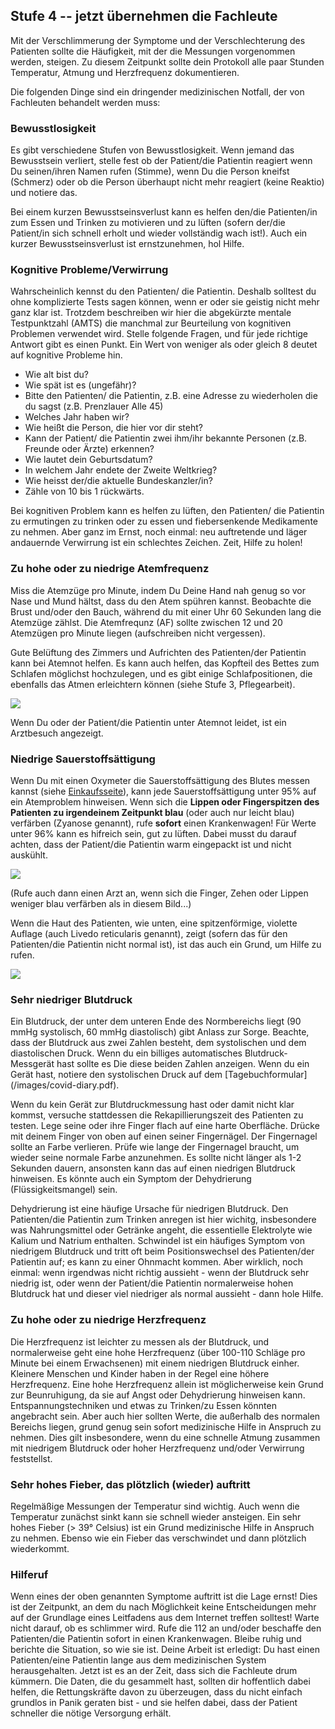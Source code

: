 ## Stufe 4 -- jetzt übernehmen die Fachleute

Mit der Verschlimmerung der Symptome und der Verschlechterung des Patienten sollte die Häufigkeit, mit der die Messungen vorgenommen werden, steigen. Zu diesem Zeitpunkt sollte dein Protokoll alle paar Stunden Temperatur, Atmung und Herzfrequenz dokumentieren.

Die folgenden Dinge sind ein dringender medizinischen Notfall, der von Fachleuten behandelt werden muss:

### Bewusstlosigkeit

Es gibt verschiedene Stufen von Bewusstlosigkeit. Wenn jemand das Bewusstsein verliert, stelle fest ob der Patient/die Patientin reagiert wenn Du seinen/ihren Namen rufen (Stimme), wenn Du die Person kneifst (Schmerz) oder ob die Person überhaupt nicht mehr reagiert (keine Reaktio) und notiere das.

Bei einem kurzen Bewusstseinsverlust kann es helfen den/die Patienten/in zum Essen und Trinken zu motivieren und zu lüften (sofern der/die Patient/in sich schnell erholt und wieder vollständig wach ist!). Auch ein kurzer Bewusstseinsverlust ist ernstzunehmen, hol Hilfe.

### Kognitive Probleme/Verwirrung

Wahrscheinlich kennst du den Patienten/ die Patientin. Deshalb solltest du ohne komplizierte Tests sagen können, wenn er oder sie geistig nicht mehr ganz klar ist. Trotzdem beschreiben wir hier die abgekürzte mentale Testpunktzahl (AMTS) die manchmal zur Beurteilung von kognitiven Problemen verwendet wird. Stelle folgende Fragen, und für jede richtige Antwort gibt es einen Punkt. Ein Wert von weniger als oder gleich 8 deutet auf kognitive Probleme hin. 

- Wie alt bist du? 
- Wie spät ist es (ungefähr)? 
- Bitte den Patienten/ die Patientin, z.B. eine Adresse zu wiederholen die du sagst (z.B. Prenzlauer Alle 45) 
- Welches Jahr haben wir? 
- Wie heißt die Person, die hier vor dir steht?
- Kann der Patient/ die Patientin zwei ihm/ihr bekannte Personen (z.B. Freunde oder Ärzte) erkennen?
- Wie lautet dein Geburtsdatum? 
- In welchem Jahr endete der Zweite Weltkrieg? 
- Wie heisst der/die aktuelle Bundeskanzler/in?
- Zähle von 10 bis 1 rückwärts.

Bei kognitiven Problem kann es helfen zu lüften, den Patienten/ die Patientin zu ermutingen zu trinken oder zu essen und fiebersenkende Medikamente zu nehmen. Aber ganz im Ernst, noch einmal: neu auftretende und läger andauernde Verwirrung ist ein schlechtes Zeichen. Zeit, Hilfe zu holen!

### Zu hohe oder zu niedrige Atemfrequenz
Miss die Atemzüge pro Minute, indem Du Deine Hand nah genug so vor Nase und Mund hältst, dass du den Atem spühren kannst. Beobachte die Brust und/oder den Bauch, während du mit einer Uhr 60 Sekunden lang die Atemzüge zählst. Die Atemfrequnz (AF) sollte zwischen 12 und 20 Atemzügen pro Minute liegen (aufschreiben nicht vergessen).

Gute Belüftung des Zimmers und Aufrichten des Patienten/der Patientin kann bei Atemnot helfen. Es kann auch helfen, das Kopfteil des Bettes zum Schlafen möglichst hochzulegen, und es gibt einige Schlafpositionen, die ebenfalls das Atmen erleichtern können (siehe Stufe 3, Pflegearbeit).

![](/images/dyspnoe.png)

Wenn Du oder der Patient/die Patientin unter Atemnot leidet, ist ein Arztbesuch angezeigt. 

### Niedrige Sauerstoffsättigung

Wenn Du mit einen Oxymeter die Sauerstoffsättigung des Blutes messen kannst (siehe [Einkaufsseite](/shopping)), kann jede Sauerstoffsättigung unter 95% auf ein Atemproblem hinweisen. Wenn sich die **Lippen oder Fingerspitzen des Patienten zu irgendeinem Zeitpunkt blau** (oder auch nur leicht blau) verfärben (Zyanose genannt), rufe **sofort** einen Krankenwagen! Für Werte unter 96% kann es hifreich sein, gut zu lüften. Dabei musst du darauf achten, dass der Patient/die Patientin warm eingepackt ist und nicht auskühlt. 

![](/images/cyanosis.png)

(Rufe auch dann einen Arzt an, wenn sich die Finger, Zehen oder Lippen weniger blau verfärben als in diesem Bild...)

Wenn die Haut des Patienten, wie unten, eine spitzenförmige, violette Auflage (auch Livedo reticularis genannt), zeigt (sofern das für den Patienten/die Patientin nicht normal ist), ist das auch ein Grund, um Hilfe zu rufen.

![](/images/livedo-reticularis.png)

### Sehr niedriger Blutdruck

Ein Blutdruck, der unter dem unteren Ende des Normbereichs liegt (90 mmHg systolisch, 60 mmHg diastolisch) gibt Anlass zur Sorge. Beachte, dass der Blutdruck aus zwei Zahlen besteht, dem systolischen und dem diastolischen Druck. Wenn du ein billiges automatisches Blutdruck-Messgerät hast sollte es Die diese beiden Zahlen anzeigen. Wenn du ein Gerät hast, notiere den systolischen Druck auf dem [Tagebuchformular] (/images/covid-diary.pdf).

Wenn du kein Gerät zur Blutdruckmessung hast oder damit nicht klar kommst, versuche stattdessen die Rekapillierungszeit des Patienten zu testen. Lege seine oder ihre Finger flach auf eine harte Oberfläche. Drücke mit deinem Finger von oben auf einen seiner Fingernägel. Der Fingernagel sollte an Farbe verlieren. Prüfe wie lange der Fingernagel braucht, um wieder seine normale Farbe anzunehmen. Es sollte nicht länger als 1-2 Sekunden dauern, ansonsten kann das auf einen niedrigen Blutdruck hinweisen. Es könnte auch ein Symptom der Dehydrierung (Flüssigkeitsmangel) sein. 

Dehydrierung ist eine häufige Ursache für niedrigen Blutdruck. Den Patienten/die Patientin zum Trinken anregen ist hier wichitg, insbesondere was Nahrungsmittel oder Getränke angeht, die essentielle Elektrolyte wie Kalium und Natrium enthalten. Schwindel ist ein häufiges Symptom von niedrigem Blutdruck und tritt oft beim Positionswechsel des Patienten/der Patientin auf; es kann zu einer Ohnmacht kommen. Aber wirklich, noch einmal: wenn irgendwas nicht richtig aussieht - wenn der Blutdruck sehr niedrig ist, oder wenn der Patient/die Patientin normalerweise hohen Blutdruck hat und dieser viel niedriger als normal aussieht - dann hole Hilfe.

### Zu hohe oder zu niedrige Herzfrequenz

Die Herzfrequenz ist leichter zu messen als der Blutdruck, und normalerweise geht eine hohe Herzfrequenz (über 100-110 Schläge pro Minute bei einem Erwachsenen) mit einem niedrigen Blutdruck einher. Kleinere Menschen und Kinder haben in der Regel eine höhere Herzfrequenz. Eine hohe Herzfrequenz allein ist möglicherweise kein Grund zur Beunruhigung, da sie auf Angst oder Dehydrierung hinweisen kann. Entspannungstechniken und etwas zu Trinken/zu Essen könnten angebracht sein. Aber auch hier sollten Werte, die außerhalb des normalen Bereichs liegen, grund genug sein sofort medizinische Hilfe in Anspruch zu nehmen. Dies gilt insbesondere, wenn du eine schnelle Atmung zusammen mit niedrigem Blutdruck oder hoher Herzfrequenz und/oder Verwirrung feststellst. 

### Sehr hohes Fieber, das plötzlich (wieder) auftritt

Regelmäßige Messungen der Temperatur sind wichtig. Auch wenn die Temperatur zunächst sinkt kann sie schnell wieder ansteigen. Ein sehr hohes Fieber (> 39° Celsius) ist ein Grund medizinische Hilfe in Anspruch zu nehmen. Ebenso wie ein Fieber das verschwindet und dann plötzlich wiederkommt. 

### Hilferuf

Wenn eines der oben genannten Symptome auftritt ist die Lage ernst! Dies ist der Zeitpunkt, an dem du nach Möglichkeit keine Entscheidungen mehr auf der Grundlage eines Leitfadens aus dem Internet treffen solltest! Warte nicht darauf, ob es schlimmer wird. Rufe die 112 an und/oder beschaffe den Patienten/die Patientin sofort in einen Krankenwagen. Bleibe ruhig und berichte die Situation, so wie sie ist. Deine Arbeit ist erledigt: Du hast einen Patienten/eine Patientin lange aus dem medizinischen System herausgehalten. Jetzt ist es an der Zeit, dass sich die Fachleute drum kümmern. Die Daten, die du gesammelt hast, sollten dir hoffentlich dabei helfen, die Rettungskräfte davon zu überzeugen, dass du nicht einfach grundlos in Panik geraten bist - und sie helfen dabei, dass der Patient schneller die nötige Versorgung erhält.
